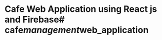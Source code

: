 # Cafe Web Application using React js and Firebase#   c a f e _ m a n a g e m e n t _ w e b _ a p p l i c a t i o n  
 